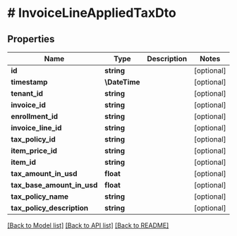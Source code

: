 # # InvoiceLineAppliedTaxDto

## Properties

Name | Type | Description | Notes
------------ | ------------- | ------------- | -------------
**id** | **string** |  | [optional]
**timestamp** | **\DateTime** |  | [optional]
**tenant_id** | **string** |  | [optional]
**invoice_id** | **string** |  | [optional]
**enrollment_id** | **string** |  | [optional]
**invoice_line_id** | **string** |  | [optional]
**tax_policy_id** | **string** |  | [optional]
**item_price_id** | **string** |  | [optional]
**item_id** | **string** |  | [optional]
**tax_amount_in_usd** | **float** |  | [optional]
**tax_base_amount_in_usd** | **float** |  | [optional]
**tax_policy_name** | **string** |  | [optional]
**tax_policy_description** | **string** |  | [optional]

[[Back to Model list]](../../README.md#models) [[Back to API list]](../../README.md#endpoints) [[Back to README]](../../README.md)
